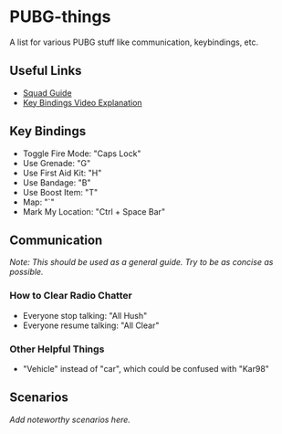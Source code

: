 # PUBG-things
A list for various PUBG stuff like communication, keybindings, etc.

## Useful Links
* [Squad Guide](http://www.pcgamer.com/pubg-squad-guide/)
* [Key Bindings Video Explanation](https://www.bestpubg.com/guide-important-custom-key-bindings-playerunknowns-battlegrounds-pubg/)

## Key Bindings
* Toggle Fire Mode: "Caps Lock"
* Use Grenade: "G"
* Use First Aid Kit: "H"
* Use Bandage: "B"
* Use Boost Item: "T"
* Map: "`"
* Mark My Location: "Ctrl + Space Bar"

## Communication
_Note: This should be used as a general guide.  Try to be as concise as possible._
### How to Clear Radio Chatter
* Everyone stop talking:  "All Hush"
* Everyone resume talking: "All Clear"

### Other Helpful Things
* "Vehicle" instead of "car", which could be confused with "Kar98"


## Scenarios
_Add noteworthy scenarios here._

